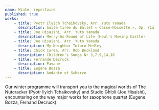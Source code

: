 ```yaml
---
name: Winter repertoire
published: true
works:
    - title: Pyotr Ilyich Tchaikovsky, Arr. Yuto Yamada
      description: Suite tirée du Ballet « Casse-Noisette », Op. 71a
    - title: Joe Hisaishi, Arr. Yuto Yamada
      description: Merry-Go-Round of Life (Howl's Moving Castle)
    - title: Joe Hisaishi, Arr. Yuto Yamada
      description: My Neighbor Totoro Medley
    - title: Chick Corea, Arr. Rob Buckland
      description: Children's Songs Nr 3,7,9,14,18
    - title: Fernande Decruck
      description: Pavane
    - title: Eugène Bozza
      description: Andante et Scherzo     
---
```


Our winter programme will transport you to the magical worlds of The Nutcracker (Pyotr Ilyich Tchaikovsky) and Studio Ghibli (Joe Hisaishi), encountering on the way major works for saxophone quartet (Eugene Bozza, Fernand Decruck).
